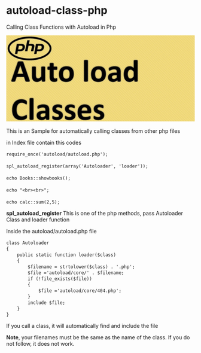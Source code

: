 # autoload-class-php
Calling Class Functions with Autoload in Php

![Autoload](https://raw.githubusercontent.com/mahdihmd/autoload-class-php/master/autoload_class.png)


This is an Sample for automatically calling classes from other php files

in Index file contain this codes

```
require_once('autoload/autoload.php');

spl_autoload_register(array('Autoloader', 'loader'));

echo Books::showbooks();

echo "<br><br>";

echo calc::sum(2,5);
```

<b>spl_autoload_register</b> This is one of the php methods, pass Autoloader Class and  loader function

Inside the autoload/autoload.php file 
```
class Autoloader
{
    public static function loader($class)
    {
        $filename = strtolower($class) . '.php';
        $file ='autoload/core/' . $filename;
        if (!file_exists($file))
        {
            $file ='autoload/core/404.php';
        }
        include $file;
    }
}
```

If you call a class, it will automatically find and include the file

<b>Note</b>, your filenames must be the same as the name of the class. If you do not follow, it does not work.



